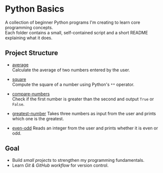 # Python Basics

A collection of beginner Python programs I'm creating to learn core programming concepts.  
Each folder contains a small, self-contained script and a short README explaining what it does.

## Project Structure

- [average](./average)  
  Calculate the average of two numbers entered by the user.

- [square](./square)  
  Compute the square of a number using Python's `**` operator.

- [compare-numbers](./compare-numbers)  
  Check if the first number is greater than the second and output `True` or `False`.

- [greatest-number](./greatest-number)
  Takes three numbers as input from the user and prints which one is the greatest.

- [even-odd](./even-odd)
  Reads an integer from the user and prints whether it is even or odd.

## Goal

- Build *small projects* to strengthen my programming fundamentals.
- Learn *Git & GitHub workflow* for version control.



